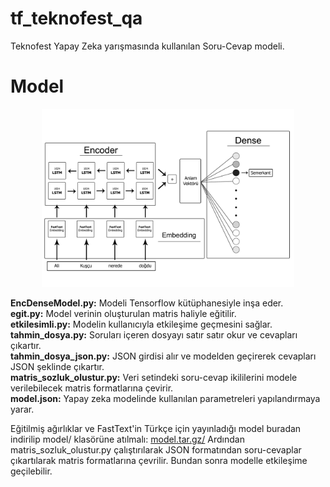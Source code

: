# tf_teknofest_qa
Teknofest Yapay Zeka yarışmasında kullanılan Soru-Cevap modeli.

# Model
<p align="center">
<img width="80%" src="img/diyagram.jpg" />
</p align="center">

<b>EncDenseModel.py:</b> Modeli Tensorflow kütüphanesiyle inşa eder.<br>
<b>egit.py:</b> Model verinin oluşturulan matris haliyle eğitilir.<br>
<b>etkilesimli.py:</b> Modelin kullanıcıyla etkileşime geçmesini sağlar.<br>
<b>tahmin_dosya.py:</b> Soruları içeren dosyayı satır satır okur ve cevapları çıkartır.<br>
<b>tahmin_dosya_json.py:</b> JSON girdisi alır ve modelden geçirerek cevapları JSON şeklinde çıkartır.<br>
<b>matris_sozluk_olustur.py:</b> Veri setindeki soru-cevap ikililerini modele verilebilecek matris formatlarına çevirir.<br>
<b>model.json:</b> Yapay zeka modelinde kullanılan parametreleri yapılandırmaya yarar.<br>

Eğitilmiş ağırlıklar ve FastText'in Türkçe için yayınladığı model buradan indirilip model/ klasörüne atılmalı: <a href="https://drive.google.com/file/d/1vUHA3SE2l38s3Q8BkO9yA7Lh-j1FF-Us/view">model.tar.gz/</a>
Ardından matris_sozluk_olustur.py çalıştırılarak JSON formatından soru-cevaplar çıkartılarak matris formatlarına çevrilir.
Bundan sonra modelle etkileşime geçilebilir.
